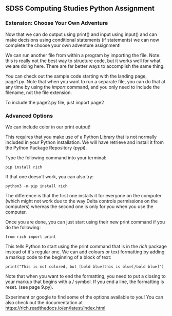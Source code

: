 ## SDSS Computing Studies Python Assignment
### Extension: Choose Your Own Adventure

Now that we can do output using print() and input using input() and can make decisions using conditional statements (if statements) we can now complete the choose your own adventure assignment!

We can run another file from within a program by importing the file.  Note: this is really not the best way to structure code, but it works well for what we are doing here.  There are far better ways to accomplish the same thing.

You can check out the sample code starting with the landing page, page1.py.  Note that when you want to run a separate file, you can do that at any time by using the *import* command, and you only need to include the filename, not the file extension.

To include the page2.py file, just import page2

### Advanced Options

We can include color in our print output!

This requires that you make use of a Python Library that is not normally included in your Python installation.  We will have retrieve and install it from the Python Package Repository (pypi).

Type the following command into your terminal:
```
pip install rich
```
If that one doesn't work, you can also try:
```
python3 -m pip install rich
```
The difference is that the first one installs it for everyone on the computer (which might not work due to the way Delta controls permissions on the computers) whereas the second one is only for you when you use the computer.

Once you are done, you can just start using their new print command if you do the following:
```
from rich import print
```
This tells Python to start using the print command that is in the *rich* package instead of it's regular one.  We can add colours or text formatting by adding a markup code to the beginning of a block of text:
```
print("This is not colored, but [bold blue]this is blue[/bold blue]")
```
Note that when you want to end the formatting, you need to put a closing to your markup that begins with a / symbol.  If you end a line, the formatting is reset. (see page 9.py). 

Experiment or google to find some of the options available to you!
You can also check out the documentation at https://rich.readthedocs.io/en/latest/index.html